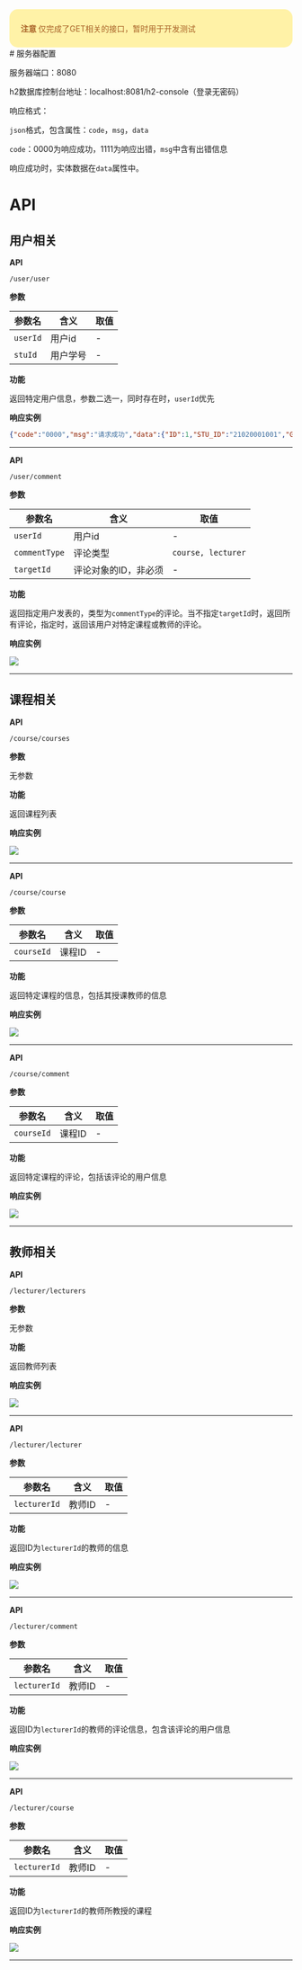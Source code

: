 <div style="background-color: #fff2a7; border-radius: 15px; padding: 10px 20px">
    <p style="color: #a86026;"><b>注意&nbsp</b>仅完成了GET相关的接口，暂时用于开发测试</p>
</div>
# 服务器配置

服务器端口：8080

h2数据库控制台地址：localhost:8081/h2-console（登录无密码）



响应格式：

`json`格式，包含属性：`code`，`msg`，`data`

`code`：0000为响应成功，1111为响应出错，`msg`中含有出错信息

响应成功时，实体数据在`data`属性中。



# API

## 用户相关

**API**

`/user/user`

**参数**

| 参数名   | 含义     | 取值 |
| -------- | -------- | ---- |
| `userId` | 用户id   | -    |
| `stuId`  | 用户学号 | -    |

**功能**

返回特定用户信息，参数二选一，同时存在时，`userId`优先

**响应实例**

```json
{"code":"0000","msg":"请求成功","data":{"ID":1,"STU_ID":"21020001001","GRADE":"19","NICK_NAME":"Michael"}}
```

****



**API**

`/user/comment`

**参数**

| 参数名        | 含义                 | 取值               |
| ------------- | -------------------- | ------------------ |
| `userId`      | 用户id               | -                  |
| `commentType` | 评论类型             | `course, lecturer` |
| `targetId`    | 评论对象的ID，非必须 | -                  |

**功能**

返回指定用户发表的，类型为`commentType`的评论。当不指定`targetId`时，返回所有评论，指定时，返回该用户对特定课程或教师的评论。

**响应实例**

![](https://i.loli.net/2021/05/10/QfYWAO7TNp14yaS.png)

****



## 课程相关

**API**

`/course/courses`

**参数**

无参数

**功能**

返回课程列表

**响应实例**

![](https://i.loli.net/2021/05/10/48T6PidXwfW7CLN.png)

****



**API**

`/course/course`

**参数**

| 参数名     | 含义   | 取值 |
| ---------- | ------ | ---- |
| `courseId` | 课程ID | -    |

**功能**

返回特定课程的信息，包括其授课教师的信息

**响应实例**

![](https://i.loli.net/2021/05/10/SgO6IhFPtKmeYGA.png)

****



**API**

`/course/comment`

**参数**

| 参数名     | 含义   | 取值 |
| ---------- | ------ | ---- |
| `courseId` | 课程ID | -    |

**功能**

返回特定课程的评论，包括该评论的用户信息

**响应实例**

![](https://i.loli.net/2021/05/10/ljfgqkmzItCiU2e.png)

****



## 教师相关

**API**

`/lecturer/lecturers`

**参数**

无参数

**功能**

返回教师列表

**响应实例**

![](https://i.loli.net/2021/05/10/ZzIrDdXu3lhBe8J.png)

****



**API**

`/lecturer/lecturer`

**参数**

| 参数名       | 含义   | 取值 |
| ------------ | ------ | ---- |
| `lecturerId` | 教师ID | -    |

**功能**

返回ID为`lecturerId`的教师的信息

**响应实例**

![](https://i.loli.net/2021/05/10/JQOsCYBoVGSeqWg.png)

****



**API**

`/lecturer/comment`

**参数**

| 参数名       | 含义   | 取值 |
| ------------ | ------ | ---- |
| `lecturerId` | 教师ID | -    |

**功能**

返回ID为`lecturerId`的教师的评论信息，包含该评论的用户信息

**响应实例**

![](https://i.loli.net/2021/05/10/EHmLPNQbs2CuMKk.png)

****



**API**

`/lecturer/course`

**参数**

| 参数名       | 含义   | 取值 |
| ------------ | ------ | ---- |
| `lecturerId` | 教师ID | -    |

**功能**

返回ID为`lecturerId`的教师所教授的课程

**响应实例**

![](https://i.loli.net/2021/05/10/Kx3n6IELPhmYcsM.png)

****



